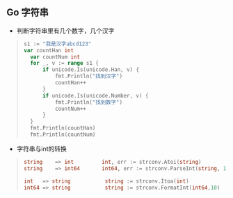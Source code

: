 ## Go 字符串


- 判断字符串里有几个数字，几个汉字

> ```go
> s1 := "我是汉字abcd123"
> var countHan int
>	var countNum int
>	for _, v := range s1 {
>		if unicode.Is(unicode.Han, v) {
>			fmt.Println("找到汉字")
>			countHan++
>		}
>		if unicode.Is(unicode.Number, v) {
>			fmt.Println("找到数字")
>			countNum++
>		}
>	}
>	fmt.Println(countHan)
>	fmt.Println(countNum)
> ```



- 字符串与int的转换

> ```Go
> string    => int         int, err := strconv.Atoi(string)
> string    => int64       int64, err := strconv.ParseInt(string, 10, 64)
> 
> int   => string           string := strconv.Itoa(int)
> int64 => string           string := strconv.FormatInt(int64,10)
> ```






